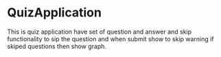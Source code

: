 # QuizApplication
This is quiz application have set of question and answer and skip functionality to sip the question and  when submit show to skip warning if skiped questions then show graph. 
